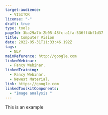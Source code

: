 ```yaml
---
target-audience:
  - VISITOR
license: "-"
draft: true
type: tools
pageId: 3ba29a7b-2b05-48fc-a1fa-536ff4bf1d37
title: Computer Vision
date: 2022-05-31T11:33:46.192Z
tags:
  - NLP
mainReference: http://google.com
linkedWebinar:
  - Fancy Webinar.
linkedTraining:
  - Fancy Webinar.
  - Newest Material.
link: https://google.com
linkedToolkitComponents:
  - "Image analysis "
---
```

This is an example